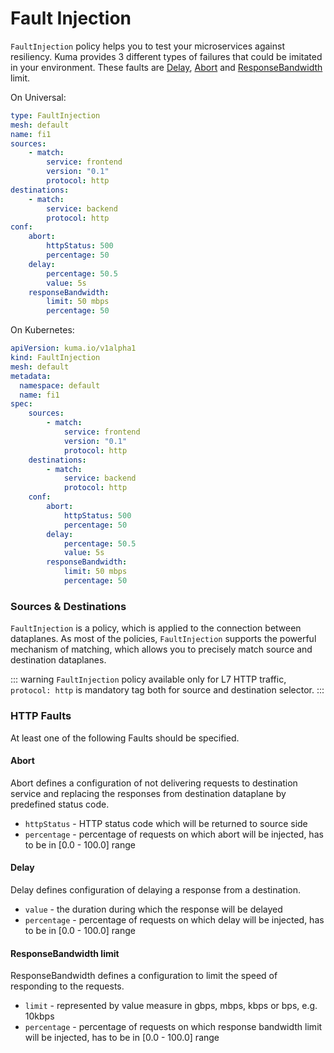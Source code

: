 # Fault Injection

`FaultInjection` policy helps you to test your microservices against resiliency. Kuma provides 3 different types of failures that could be imitated in your environment. 
These faults are [Delay](#delay), [Abort](#abort) and [ResponseBandwidth](#responsebandwidth-limit) limit.

On Universal:

```yaml
type: FaultInjection
mesh: default
name: fi1
sources:
    - match:
        service: frontend
        version: "0.1"
        protocol: http
destinations:
    - match:
        service: backend
        protocol: http
conf:        
    abort:
        httpStatus: 500
        percentage: 50
    delay:
        percentage: 50.5
        value: 5s
    responseBandwidth:
        limit: 50 mbps
        percentage: 50    
```

On Kubernetes:

```yaml
apiVersion: kuma.io/v1alpha1
kind: FaultInjection
mesh: default
metadata:
  namespace: default
  name: fi1
spec:
    sources:
        - match:
            service: frontend
            version: "0.1"
            protocol: http
    destinations:
        - match:
            service: backend
            protocol: http
    conf:        
        abort:
            httpStatus: 500
            percentage: 50
        delay:
            percentage: 50.5
            value: 5s
        responseBandwidth:
            limit: 50 mbps
            percentage: 50 
```

### Sources & Destinations
`FaultInjection` is a policy, which is applied to the connection between dataplanes. As most of the policies, `FaultInjection` supports the powerful mechanism of matching, which allows you to precisely match source and destination dataplanes.

::: warning
`FaultInjection` policy available only for L7 HTTP traffic, `protocol: http` is mandatory tag both for source and destination selector.
:::

### HTTP Faults

At least one of the following Faults should be specified.
#### Abort

Abort defines a configuration of not delivering requests to destination service and replacing the responses from destination dataplane by
predefined status code.

- `httpStatus` -  HTTP status code which will be returned to source side
- `percentage` - percentage of requests on which abort will be injected, has to be in [0.0 - 100.0] range

#### Delay

Delay defines configuration of delaying a response from a destination.

- `value` - the duration during which the response will be delayed
- `percentage` - percentage of requests on which delay will be injected, has to be in [0.0 - 100.0] range

#### ResponseBandwidth limit

ResponseBandwidth defines a configuration to limit the speed of responding to the requests.

- `limit` - represented by value measure in gbps, mbps, kbps or bps, e.g. 10kbps
- `percentage` - percentage of requests on which response bandwidth limit will be injected, has to be in [0.0 - 100.0] range
